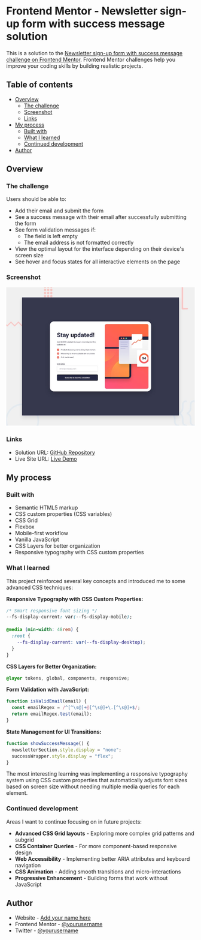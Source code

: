 # Frontend Mentor - Newsletter sign-up form with success message solution

This is a solution to the
[Newsletter sign-up form with success message challenge on Frontend Mentor](https://www.frontendmentor.io/challenges/newsletter-signup-form-with-success-message-3FC1AZbNrv).
Frontend Mentor challenges help you improve your coding skills by building
realistic projects.

## Table of contents

- [Overview](#overview)
  - [The challenge](#the-challenge)
  - [Screenshot](#screenshot)
  - [Links](#links)
- [My process](#my-process)
  - [Built with](#built-with)
  - [What I learned](#what-i-learned)
  - [Continued development](#continued-development)
- [Author](#author)

## Overview

### The challenge

Users should be able to:

- Add their email and submit the form
- See a success message with their email after successfully submitting the form
- See form validation messages if:
  - The field is left empty
  - The email address is not formatted correctly
- View the optimal layout for the interface depending on their device's screen
  size
- See hover and focus states for all interactive elements on the page

### Screenshot

![Newsletter sign-up form solution](./preview.jpg)

### Links

- Solution URL:
  [GitHub Repository](https://github.com/yourusername/fem-newsletter-sign-up-with-success-message)
- Live Site URL: [Live Demo](https://your-live-site-url.com)

## My process

### Built with

- Semantic HTML5 markup
- CSS custom properties (CSS variables)
- CSS Grid
- Flexbox
- Mobile-first workflow
- Vanilla JavaScript
- CSS Layers for better organization
- Responsive typography with CSS custom properties

### What I learned

This project reinforced several key concepts and introduced me to some advanced
CSS techniques:

**Responsive Typography with CSS Custom Properties:**

```css
/* Smart responsive font sizing */
--fs-display-current: var(--fs-display-mobile);

@media (min-width: 48rem) {
  :root {
    --fs-display-current: var(--fs-display-desktop);
  }
}
```

**CSS Layers for Better Organization:**

```css
@layer tokens, global, components, responsive;
```

**Form Validation with JavaScript:**

```js
function isValidEmail(email) {
  const emailRegex = /^[^\s@]+@[^\s@]+\.[^\s@]+$/;
  return emailRegex.test(email);
}
```

**State Management for UI Transitions:**

```js
function showSuccessMessage() {
  newsletterSection.style.display = "none";
  successWrapper.style.display = "flex";
}
```

The most interesting learning was implementing a responsive typography system
using CSS custom properties that automatically adjusts font sizes based on
screen size without needing multiple media queries for each element.

### Continued development

Areas I want to continue focusing on in future projects:

- **Advanced CSS Grid layouts** - Exploring more complex grid patterns and
  subgrid
- **CSS Container Queries** - For more component-based responsive design
- **Web Accessibility** - Implementing better ARIA attributes and keyboard
  navigation
- **CSS Animation** - Adding smooth transitions and micro-interactions
- **Progressive Enhancement** - Building forms that work without JavaScript

## Author

- Website - [Add your name here](https://www.your-site.com)
- Frontend Mentor -
  [@yourusername](https://www.frontendmentor.io/profile/yourusername)
- Twitter - [@yourusername](https://www.twitter.com/yourusername)
